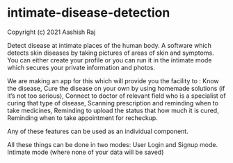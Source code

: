 # intimate-disease-detection

Copyright (c) 2021 Aashish Raj

Detect disease at intimate places of the human body.
A software which detects skin diseases by taking pictures of areas of skin and symptoms.
You can either create your profile 
or
you can run it in the intimate mode which secures your private information and photos.

We are making an app for this which will provide you the facility to :
  Know the disease, 
  Cure the disease on your own by using homemade solutions (if it’s not too serious),
  Connect to doctor of relevant field who is a specialist of curing that type of disease,
  Scanning prescription and reminding when to take medicines,
  Reminding to upload the status that how much it is cured,
  Reminding when to take appointment for recheckup.

Any of these features can be used as an individual component.

All these things can be done in two modes:
  User Login and Signup mode.
  Intimate mode (where none of your data will be saved) 
